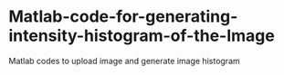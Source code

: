 # Matlab-code-for-generating-intensity-histogram-of-the-Image
Matlab codes to upload image and generate image histogram

